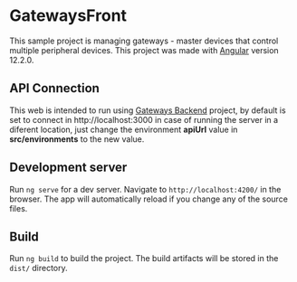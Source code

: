 # GatewaysFront
This sample project is managing gateways - master devices that control multiple peripheral devices.
This project was made with [Angular](https://angular.io/start) version 12.2.0.

## API Connection
This web is intended to run using [Gateways Backend](https://github.com/luismi930213/gateways-backend) project, by default is set to connect in http://localhost:3000 in case of running the server in a diferent location, just change the environment **apiUrl** value in **src/environments** to the new value.
## Development server

Run `ng serve` for a dev server. Navigate to `http://localhost:4200/` in the browser. The app will automatically reload if you change any of the source files.

## Build

Run `ng build` to build the project. The build artifacts will be stored in the `dist/` directory.


